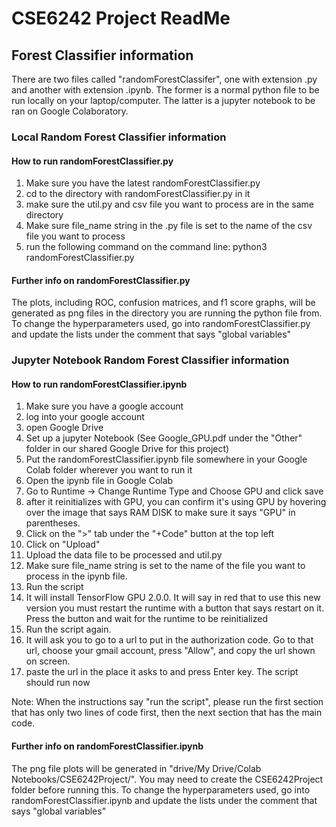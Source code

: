 # CSE6242 Project ReadMe

## Forest Classifier information
There are two files called "randomForestClassifer", one with extension .py and another with extension .ipynb. The former is a normal python file to be run locally on your laptop/computer. The latter is a jupyter notebook to be ran on Google Colaboratory.

### Local Random Forest Classifier information

#### How to run randomForestClassifier.py
1. Make sure you have the latest randomForestClassifier.py
2. cd to the directory with randomForestClassifier.py in it
3. make sure the util.py and csv file you want to process are in the same directory
4. Make sure file_name string in the .py file is set to the name of the csv file you want to process
5. run the following command on the command line: python3 randomForestClassifier.py

#### Further info on randomForestClassifier.py
The plots, including ROC, confusion matrices, and f1 score graphs, will be generated as png files in the directory you are running the python file from.
To change the hyperparameters used, go into randomForestClassifier.py and update the lists under the comment that says "global variables"

### Jupyter Notebook Random Forest Classifier information

#### How to run randomForestClassifier.ipynb
1. Make sure you have a google account
2. log into your google account
3. open Google Drive
4. Set up a jupyter Notebook (See Google_GPU.pdf under the "Other" folder in our shared Google Drive for this project)
5. Put the randomForestClassifier.ipynb file somewhere in your Google Colab folder wherever you want to run it
6. Open the ipynb file in Google Colab
7. Go to Runtime -> Change Runtime Type and Choose GPU and click save
8. after it reinitializes with GPU, you can confirm it's using GPU by hovering over the image that says RAM DISK to make sure it says "GPU" in parentheses.
9. Click on the ">" tab under the "+Code" button at the top left
10. Click on "Upload"
11. Upload the data file to be processed and util.py
12. Make sure file_name string is set to the name of the file you want to process in the ipynb file.
13. Run the script
14. It will install TensorFlow GPU 2.0.0. It will say in red that to use this new version you must restart the runtime with a button that says restart on it. Press the button and wait for the runtime to be reinitialized
15. Run the script again.
16. It will ask you to go to a url to put in the authorization code. Go to that url, choose your gmail account, press "Allow", and copy the url shown on screen.
17. paste the url in the place it asks to and press Enter key. The script should run now

Note: When the instructions say "run the script", please run the first section that has only two lines of code first, then the next section that has the main code.

#### Further info on randomForestClassifier.ipynb
The png file plots will be generated in "drive/My Drive/Colab Notebooks/CSE6242Project/". You may need to create the CSE6242Project folder before running this.
To change the hyperparameters used, go into randomForestClassifier.ipynb and update the lists under the comment that says "global variables"
